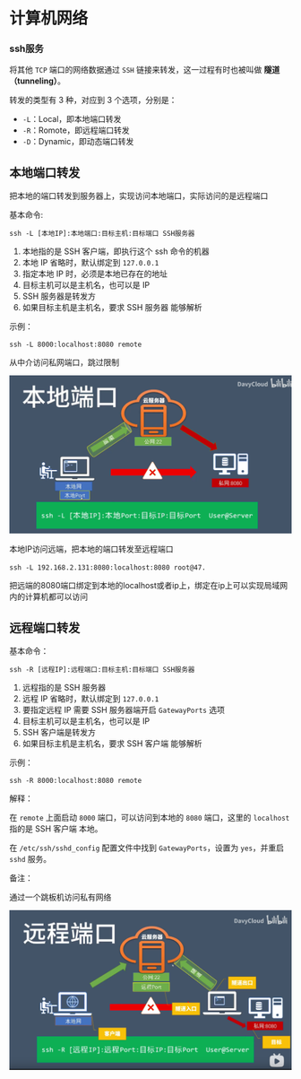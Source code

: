 # 计算机网络

### ssh服务

将其他 `TCP` 端口的网络数据通过 `SSH` 链接来转发，这一过程有时也被叫做 **隧道（tunneling）**。

转发的类型有 3 种，对应到 3 个选项，分别是：

- `-L`：Local，即本地端口转发
- `-R`：Romote，即远程端口转发
- `-D`：Dynamic，即动态端口转发

## **本地端口转发**

把本地的端口转发到服务器上，实现访问本地端口，实际访问的是远程端口

基本命令:

```text
ssh -L [本地IP]:本地端口:目标主机:目标端口 SSH服务器
```

1. 本地指的是 SSH 客户端，即执行这个 ssh 命令的机器
2. 本地 IP 省略时，默认绑定到 `127.0.0.1`
3. 指定本地 IP 时，必须是本地已存在的地址
4. 目标主机可以是主机名，也可以是 IP
5. SSH 服务器是转发方
6. 如果目标主机是主机名，要求 SSH 服务器 能够解析

示例：

```
ssh -L 8000:localhost:8080 remote
```

从中介访问私网端口，跳过限制

![image-20211002153555004](计算机网络.assets/image-20211002153555004.png)

本地IP访问远端，把本地的端口转发至远程端口

`ssh -L 192.168.2.131:8080:localhost:8080 root@47.`

把远端的8080端口绑定到本地的localhost或者ip上，绑定在ip上可以实现局域网内的计算机都可以访问



## **远程端口转发**

基本命令：

```text
ssh -R [远程IP]:远程端口:目标主机:目标端口 SSH服务器
```

1. 远程指的是 SSH 服务器
2. 远程 IP 省略时，默认绑定到 `127.0.0.1`
3. 要指定远程 IP 需要 SSH 服务器端开启 `GatewayPorts` 选项
4. 目标主机可以是主机名，也可以是 IP
5. SSH 客户端是转发方
6. 如果目标主机是主机名，要求 SSH 客户端 能够解析

示例：

```text
ssh -R 8000:localhost:8080 remote
```

解释：

在 `remote` 上面启动 `8000` 端口，可以访问到本地的 `8080` 端口，这里的 `localhost` 指的是 SSH 客户端 本地。

在 `/etc/ssh/sshd_config` 配置文件中找到 `GatewayPorts`，设置为 `yes`，并重启 `sshd` 服务。

备注：

通过一个跳板机访问私有网络

![image-20211002154802968](计算机网络.assets/image-20211002154802968-16334291081441.png)